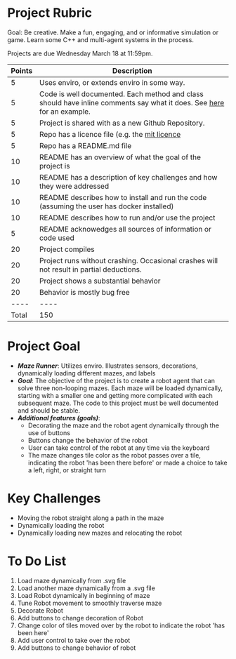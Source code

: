 Project Rubric
===

Goal: Be creative. Make a fun, engaging, and or informative simulation or game. Learn some C++ and multi-agent systems in the process. 

Projects are due Wednesday March 18 at 11:59pm.

| Points | Description |
|-----|-----|
| 5   | Uses enviro, or extends enviro in some way.  |
| 5   | Code is well documented. Each method and class should have inline comments say what it does. See [here](https://github.com/klavinslab/elma) for an example.  |
| 5   | Project is shared with as a new Github Repository.  |
| 5   | Repo has a licence file (e.g. the [mit licence](https://opensource.org/licenses/MIT) |
| 5   | Repo has a README.md file |
| 10  | README has an overview of what the goal of the project is |
| 10  | README has a description of key challenges and how they were addressed |
| 10  | README describes how to install and run the code (assuming the user has docker installed) |
| 10  | README describes how to run and/or use the project |
| 5   | README acknowedges all sources of information or code used |
| 20  | Project compiles |
| 20  | Project runs without crashing. Occasional crashes will not result in partial deductions.  |
| 20  | Project shows a substantial behavior |
| 20  | Behavior is mostly bug free |
|----|----|
| Total | 150 |


Project Goal
===
- ***Maze Runner***: Utilizes enviro.  Illustrates sensors, decorations, dynamically loading different mazes, and labels
- ***Goal***: The objective of the project is to create a robot agent that can solve three non-looping mazes.  Each maze will be loaded
dynamically, starting with a smaller one and getting more complicated with each subsequent maze.  The code to this project must be well documented and should be stable.  
- ***Additional features (goals)***:
    - Decorating the maze and the robot agent dynamically through the use of buttons
    - Buttons change the behavior of the robot
    - User can take control of the robot at any time via the keyboard
    - The maze changes tile color as the robot passes over a tile, indicating the robot 'has been there before' or made a choice to take a left, right, or straight turn

Key Challenges
===
- Moving the robot straight along a path in the maze
- Dynamically loading the robot
- Dynamically loading new mazes and relocating the robot

To Do List
===
1. Load maze dynamically from .svg file
2. Load another maze dynamically from a .svg file
3. Load Robot dynamically in beginning of maze
4. Tune Robot movement to smoothly traverse maze
5. Decorate Robot
6. Add buttons to change decoration of Robot
7. Change color of tiles moved over by the robot to indicate the robot 'has been here'
8. Add user control to take over the robot
10. Add buttons to change behavior of robot